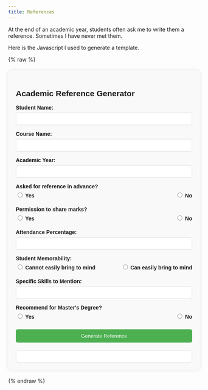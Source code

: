 ```yaml
---
title: References
---
```


At the end of an academic year, students often ask me to write them a reference. Sometimes I have never met them.  

Here is the Javascript I used to generate a template. 


{% raw %}
<style>
  .reference-form {
    font-family: Arial, sans-serif;
    max-width: 800px;
    margin: 20px auto;
    padding: 20px;
    background: #f9f9f9;
    border-radius: 8px;
    box-shadow: 0 0 10px rgba(0,0,0,0.1);
  }
  .form-group {
    margin-bottom: 15px;
  }
  label {
    display: block;
    margin-bottom: 5px;
    font-weight: bold;
  }
  input[type="text"], input[type="number"] {
    width: 100%;
    padding: 8px;
    border: 1px solid #ddd;
    border-radius: 4px;
    box-sizing: border-box;
  }
  .radio-group {
    display: flex;
    justify-content: space-between;
  }
  button {
    display: block;
    width: 100%;
    padding: 10px;
    background-color: #4CAF50;
    color: white;
    border: none;
    border-radius: 5px;
    cursor: pointer;
    margin-top: 20px;
  }
  button:hover {
    background-color: #45a049;
  }
  #generatedReference {
    background-color: #fff;
    border: 1px solid #ddd;
    padding: 15px;
    border-radius: 5px;
    white-space: pre-wrap;
    margin-top: 20px;
  }
  .marks-section {
    border: 1px solid #ddd;
    padding: 15px;
    margin-top: 15px;
    border-radius: 5px;
  }
</style>

<div class="reference-form">
  <h2>Academic Reference Generator</h2>
  <form id="referenceForm">
    <div class="form-group">
      <label for="studentName">Student Name:</label>
      <input type="text" id="studentName" required>
    </div>
    <div class="form-group">
      <label for="courseName">Course Name:</label>
      <input type="text" id="courseName" required>
    </div>
    <div class="form-group">
      <label for="academicYear">Academic Year:</label>
      <input type="text" id="academicYear" required>
    </div>
    <div class="form-group">
      <label>Asked for reference in advance?</label>
      <div class="radio-group">
        <label><input type="radio" name="askedInAdvance" value="yes" required> Yes</label>
        <label><input type="radio" name="askedInAdvance" value="NO"> No</label>
      </div>
    </div>
    <div class="form-group">
      <label>Permission to share marks?</label>
      <div class="radio-group">
        <label><input type="radio" name="shareMarks" value="yes" required onchange="toggleMarksSection()"> Yes</label>
        <label><input type="radio" name="shareMarks" value="NO" onchange="toggleMarksSection()"> No</label>
      </div>
    </div>
    <div id="marksSection" class="marks-section" style="display: none;">
      <div class="form-group">
        <label for="courseMark">Course Mark:</label>
        <input type="number" id="courseMark" min="0" max="100">
      </div>
      <div class="form-group">
        <label for="yearAverage">Year Average:</label>
        <input type="number" id="yearAverage" min="0" max="100">
      </div>
      <div class="form-group">
        <label for="finalProject">Final Project Mark:</label>
        <input type="number" id="finalProject" min="0" max="100">
      </div>
    </div>
    <div class="form-group">
      <label for="attendance">Attendance Percentage:</label>
      <input type="number" id="attendance" min="0" max="100" required>
    </div>
    <div class="form-group">
      <label>Student Memorability:</label>
      <div class="radio-group">
        <label><input type="radio" name="memorability" value="forgettable" required> Cannot easily bring to mind</label>
        <label><input type="radio" name="memorability" value="memorable"> Can easily bring to mind</label>
      </div>
    </div>
    <div class="form-group">
      <label for="specificSkills">Specific Skills to Mention:</label>
      <input type="text" id="specificSkills">
    </div>
    <div class="form-group">
      <label>Recommend for Master's Degree?</label>
      <div class="radio-group">
        <label><input type="radio" name="recommendMasters" value="yes" required> Yes</label>
        <label><input type="radio" name="recommendMasters" value="NO"> No</label>
      </div>
    </div>
    <button type="button" onclick="generateReference()">Generate Reference</button>
  </form>
  <div id="generatedReference"></div>
</div>

<script>
  function toggleMarksSection() {
    const marksSection = document.getElementById('marksSection');
    const shareMarks = document.querySelector('input[name="shareMarks"]:checked').value;
    marksSection.style.display = shareMarks === 'yes' ? 'block' : 'none';
  }

  function generateReference() {
    const form = document.getElementById('referenceForm');
    const reference = document.getElementById('generatedReference');
    
    const studentName = document.getElementById('studentName').value;
    const courseName = document.getElementById('courseName').value;
    const academicYear = document.getElementById('academicYear').value;
    const askedInAdvance = form.askedInAdvance.value;
    const shareMarks = form.shareMarks.value;
    const courseMark = document.getElementById('courseMark').value;
    const yearAverage = document.getElementById('yearAverage').value;
    const finalProject = document.getElementById('finalProject').value;
    const attendance = document.getElementById('attendance').value;
    const memorability = form.memorability.value;
    const specificSkills = document.getElementById('specificSkills').value;
    const recommendMasters = form.recommendMasters.value;

    if (!studentName || !courseName || !academicYear || !askedInAdvance || !shareMarks || !attendance || !memorability || !recommendMasters) {
      alert('Please fill in all required fields.');
      return;
    }

    let referenceText = `${studentName} attended my course on ${courseName} in the academic year ${academicYear}. They ${askedInAdvance === 'yes' ? 'did' : 'did not'} ask me in advance if I would provide a reference. They ${shareMarks === 'yes' ? 'have' : 'have not'} given me permission to share their marks`;

    if (shareMarks === 'yes' && courseMark && yearAverage && finalProject) {
      referenceText += ` for the course (${courseMark}), their average for the year (${yearAverage}), and their final project (${finalProject}).`;
    } else {
      referenceText += '.';
    }

    referenceText += `\n\nTheir (actual, measured by a secure system) attendance was ${attendance}%.`;

    referenceText += `\n\nThe course I teach has around 180 students and I`;

    if (memorability === 'forgettable') {
      referenceText += ` cannot easily bring ${studentName} to mind, which suggests that they pay their fees, submit work on time, and don't cause any trouble.`;
    } else {
      referenceText += ` can easily bring ${studentName} to mind. They were engaged, sensible and produced good work.`;
    }

    if (specificSkills) {
      referenceText += `\n\nThey have asked me to specifically talk about their skills in ${specificSkills}, and I am happy to do so…`;
    }

    if (recommendMasters === 'yes') {
      referenceText += `\n\nI have no hesitation in recommending ${studentName} to a Master's Degree.`;
    }

    reference.textContent = referenceText;
  }
</script>
{% endraw %}
